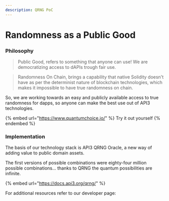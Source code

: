 ```yaml
---
description: QRNG PoC
---
```


# Randomness as a Public Good

### Philosophy

> Public Good, refers to something that anyone can use! We are democratizing access to dAPIs trough fair use.

> Randomness On Chain, brings a capability that native Solidity doesn't have as per the determinist nature of blockchain technologies, which makes it impossible to have true randomness on chain.

So, we are working towards an easy and publicly available access to true randomness for dapps, so anyone can make the best use out of API3 technologies.

{% embed url="https://www.quantumchoice.io/" %}
Try it out yourself
{% endembed %}

### Implementation

The basis of our technology stack is API3 QRNG Oracle, a new way of adding value to public domain assets.

The first versions of possible combinations were eighty-four million possible combinations... thanks to QRNG the quantum possibilities are infinite.

{% embed url="https://docs.api3.org/qrng/" %}

For additional resources refer to our developer page: &#x20;
